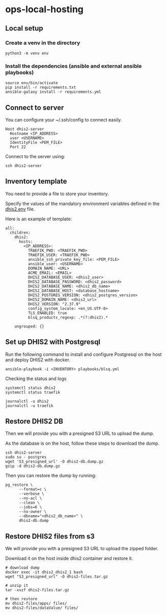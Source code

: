 # ops-local-hosting

## Local setup

### Create a venv in the directory

```
python3 -m venv env
```

### Install the dependencies (ansible and external ansible playbooks)

```
source env/bin/activate
pip install -r requirements.txt
ansible-galaxy install -r requirements.yml
```

## Connect to server

You can configure your ~/.ssh/config to connect easily.

```
Host dhis2-server
  Hostname <IP_ADDRESS>
  user <USERNAME>
  IdentityFile <PEM_FILE>
  Port 22

```

Connect to the server using: 

```
ssh dhis2-server
```
## Inventory template 

You need to provide a file to store your inventory.

Specify the values of the mandatory environment variables defined in the [dhis2.env](https://github.com/BLSQ/ops-local-hosting/blob/main/playbooks/docker/dhis2.env) file.

Here is an example of template:

```
all:
  children:
    dhis2:
      hosts:
        <IP_ADDRESS>:
          TRAEFIK_PWD: <TRAEFIK_PWD>
          TRAEFIK_USER: <TRAEFIK_PWD>
          ansible_ssh_private_key_file: <PEM_FILE>
          ansible_user: <USERNAME>
          DOMAIN_NAME: <URL>
          ACME_EMAIL: <EMAIL>
          DHIS2_DATABASE_USER: <dhis2_user>
          DHIS2_DATABASE_PASSWORD: <dhis2_password>
          DHIS2_DATABASE_NAME: <dhis2_db_name>
          DHIS2_DATABASE_HOST: <database_hostname>
          DHIS2_POSTGRES_VERSION: <dhis2_postgres_version>
          DHIS2_DOMAIN_NAME: <dhis2_url>
          DHIS2_VERSION: "2.37.9"
          config_system_locale: <en_US.UTF-8>
          TLS_ENABLED: true
          blsq_products_regexp: .*(?:dhis2).*
        
    ungrouped: {}
``` 
## Set up DHIS2 with Postgresql

Run the following command to install and configure Postgresql on the host and deploy DHIS2 with docker.

```
ansible-playbook -i <INVENTORY> playbooks/blsq.yml
```

Checking the status and logs

```
systemctl status dhis2 
systemctl status traefik 

journalctl -u dhis2
journalctl -u traefik

```

## Restore DHIS2 DB

Then we will provide you with a presigned S3 URL to upload the dump.

As the database is on the host, follow these steps to download the dump.

```
ssh dhis2-server
sudo su - postgres
wget 'S3_presigned_url' -O dhis2-db.dump.gz
gzip -d dhis2-db.dump.gz

```

Then you can restore the dump by running:

```
pg_restore \
      --format=c \
      --verbose \
      --no-acl \
      --clean \
      --jobs=6 \
      --no-owner \
      --dbname="<dhis2_db_name>" \
      dhis2-db.dump
```

## Restore DHIS2 files from s3

We will provide you with a presigned S3 URL to upload the zipped folder.

Download it on the host inside dhis2 container and restore it.

```
# download dump
docker exec -it dhis2_dhis2_1 bash 
wget "S3_presigned_url" -O dhis2-files.tar.gz 

# unzip it
tar -xvzf dhis2-files.tar.gz 

# then restore
mv dhis2-files/apps/ files/
mv dhis2-files/dataValue/ files/
```


